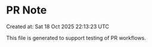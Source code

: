 # PR Note

Created at: Sat 18 Oct 2025 22:13:23 UTC

This file is generated to support testing of PR workflows.

